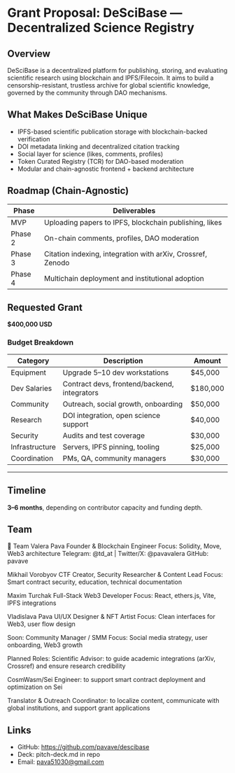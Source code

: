 
# Grant Proposal: DeSciBase — Decentralized Science Registry

## Overview

DeSciBase is a decentralized platform for publishing, storing, and evaluating scientific research using blockchain and IPFS/Filecoin. It aims to build a censorship-resistant, trustless archive for global scientific knowledge, governed by the community through DAO mechanisms.

## What Makes DeSciBase Unique

- IPFS-based scientific publication storage with blockchain-backed verification
- DOI metadata linking and decentralized citation tracking
- Social layer for science (likes, comments, profiles)
- Token Curated Registry (TCR) for DAO-based moderation
- Modular and chain-agnostic frontend + backend architecture

## Roadmap (Chain-Agnostic)

| Phase | Deliverables |
|-------|--------------|
| MVP   | Uploading papers to IPFS, blockchain publishing, likes |
| Phase 2 | On-chain comments, profiles, DAO moderation |
| Phase 3 | Citation indexing, integration with arXiv, Crossref, Zenodo |
| Phase 4 | Multichain deployment and institutional adoption |

## Requested Grant

**$400,000 USD**

### Budget Breakdown

| Category | Description | Amount |
|----------|-------------|--------|
| Equipment | Upgrade 5–10 dev workstations | $45,000 |
| Dev Salaries | Contract devs, frontend/backend, integrators | $180,000 |
| Community | Outreach, social growth, onboarding | $50,000 |
| Research | DOI integration, open science support | $40,000 |
| Security | Audits and test coverage | $30,000 |
| Infrastructure | Servers, IPFS pinning, tooling | $25,000 |
| Coordination | PMs, QA, community managers | $30,000 |

---

## Timeline

**3–6 months**, depending on contributor capacity and funding depth.

## Team

  👥 Team
Valera Pava
Founder & Blockchain Engineer
Focus: Solidity, Move, Web3 architecture
Telegram: @td_at | Twitter/X: @pavavalera
GitHub: pavave

Mikhail Vorobyov
CTF Creator, Security Researcher & Content Lead
Focus: Smart contract security, education, technical documentation

Maxim Turchak
Full-Stack Web3 Developer
Focus: React, ethers.js, Vite, IPFS integrations

Vladislava Pava
UI/UX Designer & NFT Artist
Focus: Clean interfaces for Web3, user flow design

Soon: Community Manager / SMM
Focus: Social media strategy, user onboarding, Web3 growth

Planned Roles:
Scientific Advisor: to guide academic integrations (arXiv, Crossref) and ensure research credibility

CosmWasm/Sei Engineer: to support smart contract deployment and optimization on Sei

Translator & Outreach Coordinator: to localize content, communicate with global institutions, and support grant applications

## Links

- GitHub: https://github.com/pavave/descibase
- Deck: pitch-deck.md in repo
- Email: pava51030@gmail.com
